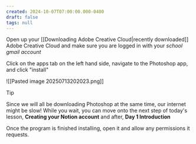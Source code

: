 ```yaml
---
created: 2024-10-07T07:00:00.000-0400
draft: false
tags: null
---
```


Open up your [[Downloading Adobe Creative Cloud|recently downloaded]] Adobe Creative Cloud and make sure you are logged in with your *school gmail account*

Click on the apps tab on the left hand side, navigate to the Photoshop app, and click "install"

![[Pasted image 20250713202023.png]]

>[!tip]
>Since we will all be downloading Photoshop at the same time, our internet might be slow! While you wait, you can move onto the next step of today's lesson, **Creating your Notion account** and after, **Day 1 Introduction**

Once the program is finished installing, open it and allow any permissions it requests.